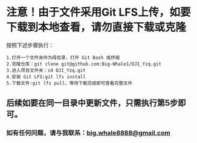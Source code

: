 # 注意！由于文件采用Git LFS上传，如要下载到本地查看，请勿直接下载或克隆
  按照下述步骤执行：  
  
    1.打开一个文件夹作为母目录，打开 Git Bash 或终端  
    2.克隆仓库：git clone git@github.com:Big-Whale1/DJI_Yzq.git  
    3.进入项目文件夹：cd DJI_Yzq.git  
    4.安装 Git LFS:git lfs install  
    5.下载文件:git lfs pull，等待下载完成即可查看完整文件

## 后续如要在同一目录中更新文件，只需执行第5步即可。
### 如有任何问题，请与我联系：big.whale8888@gmail.com

